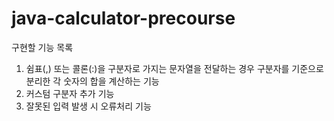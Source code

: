 # java-calculator-precourse
구현할 기능 목록
1. 쉼표(,) 또는 콜론(:)을 구분자로 가지는 문자열을 전달하는 경우 구분자를 기준으로 분리한 각 숫자의 합을 계산하는 기능
2. 커스텀 구분자 추가 기능
3. 잘못된 입력 발생 시 오류처리 기능
